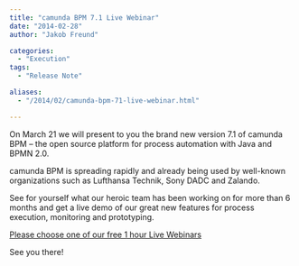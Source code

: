 ```yaml
---
title: "camunda BPM 7.1 Live Webinar"
date: "2014-02-28"
author: "Jakob Freund"

categories:
  - "Execution"
tags: 
  - "Release Note"

aliases:
  - "/2014/02/camunda-bpm-71-live-webinar.html"

---
```


<div>
<p>
On March 21 we will present to you the brand new version 7.1 of camunda BPM – the open source platform for process automation with Java and BPMN 2.0.
</p>
<p>
camunda BPM is spreading rapidly and already being used by well-known organizations such as Lufthansa Technik, Sony DADC and Zalando.
</p>
<p>
See for yourself what our heroic team has been working on for more than 6 months and get a live demo of our great new features for process execution, monitoring and prototyping.
</p>
<p>
<a href="http://camunda.com/webinar/2014-03/">Please choose one of our free 1 hour Live Webinars</a>
</p>
<p>
See you there!
</p>
</div>